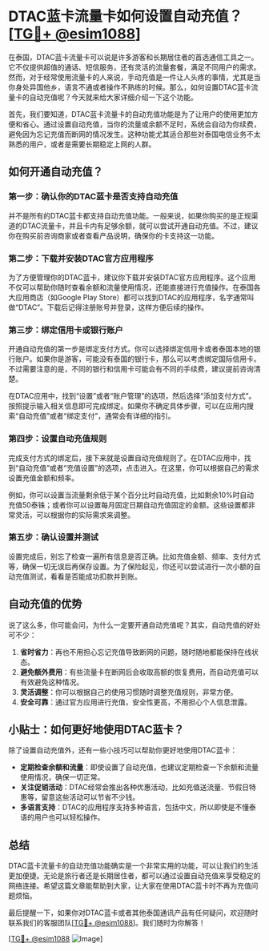 # DTAC蓝卡流量卡如何设置自动充值？[[TG💪+ @esim1088](https://t.me/s/esim1088)]

在泰国，DTAC蓝卡流量卡可以说是许多游客和长期居住者的首选通信工具之一。它不仅提供超值的通话、短信服务，还有灵活的流量套餐，满足不同用户的需求。然而，对于经常使用流量卡的人来说，手动充值是一件让人头疼的事情，尤其是当你身处异国他乡，语言不通或者操作不熟练的时候。那么，如何设置DTAC蓝卡流量卡的自动充值呢？今天就来给大家详细介绍一下这个功能。

首先，我们要知道，DTAC蓝卡流量卡的自动充值功能是为了让用户的使用更加方便和省心。通过设置自动充值，当你的流量或余额不足时，系统会自动为你续费，避免因为忘记充值而断网的情况发生。这种功能尤其适合那些对泰国电信业务不太熟悉的用户，或者是需要长期稳定上网的人群。

## 如何开通自动充值？

### 第一步：确认你的DTAC蓝卡是否支持自动充值

并不是所有的DTAC蓝卡都支持自动充值功能。一般来说，如果你购买的是正规渠道的DTAC流量卡，并且卡内有足够余额，就可以尝试开通自动充值。不过，建议你在购买前咨询商家或者查看产品说明，确保你的卡支持这一功能。

### 第二步：下载并安装DTAC官方应用程序

为了方便管理你的DTAC蓝卡，建议你下载并安装DTAC官方应用程序。这个应用不仅可以帮助你随时查看余额和流量使用情况，还能直接进行充值操作。在泰国各大应用商店（如Google Play Store）都可以找到DTAC的应用程序，名字通常叫做“DTAC”。下载后记得注册账号并登录，这样方便后续的操作。

### 第三步：绑定信用卡或银行账户

开通自动充值的第一步是绑定支付方式。你可以选择绑定信用卡或者泰国本地的银行账户。如果你是游客，可能没有泰国的银行卡，那么可以考虑绑定国际信用卡。不过需要注意的是，不同的银行和信用卡可能会有不同的手续费，建议提前咨询清楚。

在DTAC应用中，找到“设置”或者“账户管理”的选项，然后选择“添加支付方式”。按照提示输入相关信息即可完成绑定。如果你不确定具体步骤，可以在应用内搜索“自动充值”或者“绑定支付”，通常会有详细的指引。

### 第四步：设置自动充值规则

完成支付方式的绑定后，接下来就是设置自动充值规则了。在DTAC应用中，找到“自动充值”或者“充值设置”的选项，点击进入。在这里，你可以根据自己的需求设置充值金额和频率。

例如，你可以设置当流量剩余低于某个百分比时自动充值，比如剩余10%时自动充值50泰铢；或者你可以设置每月固定日期自动充值固定的金额。这些设置都非常灵活，可以根据你的实际需求来调整。

### 第五步：确认设置并测试

设置完成后，别忘了检查一遍所有信息是否正确。比如充值金额、频率、支付方式等，确保一切无误后再保存设置。为了保险起见，你还可以尝试进行一次小额的自动充值测试，看看是否能成功扣款并到账。

## 自动充值的优势

说了这么多，你可能会问，为什么一定要开通自动充值呢？其实，自动充值的好处可不少：

1. **省时省力**：再也不用担心忘记充值导致断网的问题，随时随地都能保持在线状态。
2. **避免额外费用**：有些流量卡在断网后会收取高额的恢复费用，而自动充值可以有效避免这种情况。
3. **灵活调整**：你可以根据自己的使用习惯随时调整充值规则，非常方便。
4. **安全可靠**：通过官方应用进行充值，安全性更高，不用担心个人信息泄露。

## 小贴士：如何更好地使用DTAC蓝卡？

除了设置自动充值外，还有一些小技巧可以帮助你更好地使用DTAC蓝卡：

- **定期检查余额和流量**：即使设置了自动充值，也建议定期检查一下余额和流量使用情况，确保一切正常。
- **关注促销活动**：DTAC经常会推出各种优惠活动，比如充值送流量、节假日特惠等，留意这些活动可以节省不少钱。
- **多语言支持**：DTAC的应用程序支持多种语言，包括中文，所以即使是不懂泰语的用户也可以轻松操作。

## 总结

DTAC蓝卡流量卡的自动充值功能确实是一个非常实用的功能，可以让我们的生活更加便捷。无论是旅行者还是长期居住者，都可以通过设置自动充值来享受稳定的网络连接。希望这篇文章能帮助到大家，让大家在使用DTAC蓝卡时不再为充值问题烦恼。

最后提醒一下，如果你对DTAC蓝卡或者其他泰国通讯产品有任何疑问，欢迎随时联系我们的客服团队[[TG💪+ @esim1088](https://t.me/s/esim1088)]。我们随时为你解答！

[[TG💪+ @esim1088](https://t.me/s/esim1088) ![Image](https://i.postimg.cc/4NQfJmqS/Snipaste-2025-05-13-00-14-12.png)]